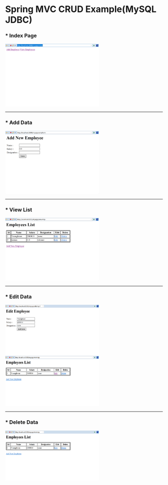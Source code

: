 # Spring MVC CRUD Example(MySQL JDBC)

### * Index Page
<img src="https://github.com/Younghwan-Lee/2020Camp/blob/master/mvcCRUDex/src/main/webapp/resources/images/index.PNG" width="300" height="200">

- - -


### * Add Data
<img src="https://github.com/Younghwan-Lee/2020Camp/blob/master/mvcCRUDex/src/main/webapp/resources/images/adding.PNG" width="300" height="200">

- - -


### * View List
<img src="https://github.com/Younghwan-Lee/2020Camp/blob/master/mvcCRUDex/src/main/webapp/resources/images/list.PNG" width="300" height="200">

- - -


### * Edit Data
<img src="https://github.com/Younghwan-Lee/2020Camp/blob/master/mvcCRUDex/src/main/webapp/resources/images/edit_process.PNG" width="300" height="160">
<img src="https://github.com/Younghwan-Lee/2020Camp/blob/master/mvcCRUDex/src/main/webapp/resources/images/edit_result.PNG" width="300" height="160">

- - -


### * Delete Data
<img src="https://github.com/Younghwan-Lee/2020Camp/blob/master/mvcCRUDex/src/main/webapp/resources/images/delete.PNG" width="300" height="160">
